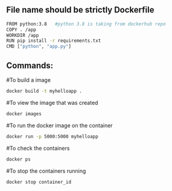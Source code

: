 ## File name should be strictly Dockerfile

```bash
FROM python:3.8   #python 3.8 is taking from dockerhub repo
COPY . /app
WORKDIR /app
RUN pip install -r requirements.txt
CMD ["python", "app.py"]
```

## Commands:

#To build a image
```bash
docker build -t myhelloapp .
```
#To view the image that was created
```bash
docker images
```

#To run the docker image on the container
```bash
docker run -p 5000:5000 myhelloapp
```
#To check the containers
```bash
docker ps
```

#To stop the containers running
```bash
docker stop container_id
```